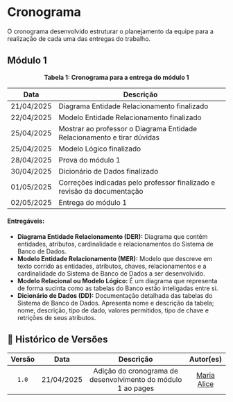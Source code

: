 # Cronograma

O cronograma desenvolvido estruturar o planejamento da equipe para a realização de cada uma das entregas do trabalho.

## Módulo 1

<p align="center"><strong> Tabela 1: Cronograma para a entrega do módulo 1 </strong></p>

| Data       | Descrição                                                               |
| ---------- | ----------------------------------------------------------------------- |
| 21/04/2025 | Diagrama Entidade Relacionamento finalizado                             |
| 22/04/2025 | Modelo Entidade Relacionamento finalizado                               |
| 25/04/2025 | Mostrar ao professor o Diagrama Entidade Relacionamento e tirar dúvidas |
| 25/04/2025 | Modelo Lógico finalizado                                                |
| 28/04/2025 | Prova do módulo 1                                                       |
| 30/04/2025 | Dicionário de Dados finalizado                                          |
| 01/05/2025 | Correções indicadas pelo professor finalizado e revisão da documentação |
| 02/05/2025 | Entrega do módulo 1                                                     |

#### Entregáveis:

- **Diagrama Entidade Relacionamento (DER):** Diagrama que contêm entidades, atributos, cardinalidade e relacionamentos do Sistema de Banco de Dados.
- **Modelo Entidade Relacionamento (MER):** Modelo que descreve em texto corrido as entidades, atributos, chaves, relacionamentos e a cardinalidade do Sistema de Banco de Dados a ser desenvolvido.
- **Modelo Relacional ou Modelo Lógico:** É um diagrama que representa de forma sucinta como as tabelas do Banco estão inteligadas entre si. 
- **Dicionário de Dados (DD):** Documentação detalhada das tabelas do Sistema de Banco de Dados. Apresenta nome e descrição da tabela; nome, descrição, tipo de dado, valores permitidos, tipo de chave e retrições de seus atributos.

## 📑 Histórico de Versões

| Versão |    Data    |                          Descrição                           |                 Autor(es)                 |
| :----: | :--------: | :----------------------------------------------------------: | :---------------------------------------: |
| `1.0`  | 21/04/2025 | Adição do cronograma de desenvolvimento do módulo 1 ao pages | [Maria Alice](https://github.com/Maliz30) |